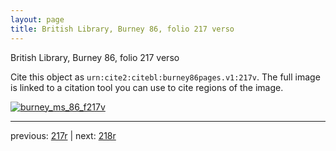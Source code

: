 ```yaml
---
layout: page
title: British Library, Burney 86, folio 217 verso
---
```


British Library, Burney 86, folio 217 verso

Cite this object as `urn:cite2:citebl:burney86pages.v1:217v`.  The full image is linked to a citation tool you can use to cite regions of the image.

[![burney_ms_86_f217v](http://www.homermultitext.org/iipsrv?IIIF=/project/homer/pyramidal/deepzoom/citebl/burney86imgs/v1/burney_ms_86_f217v.tif/full/800,/0/default.jpg)](http://www.homermultitext.org/ict2/?urn=urn:cite2:citebl:burney86imgs.v1:burney_ms_86_f217v) 

---

previous:  [217r](../217r/) | next: [218r](../218r/)